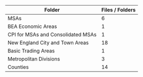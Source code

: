 | Folder                             |   Files / Folders |
|------------------------------------|-------------------|
| MSAs                               |                 6 |
| BEA Economic Areas                 |                 1 |
| CPI for MSAs and Consolidated MSAs |                 1 |
| New England City and Town Areas    |                18 |
| Basic Trading Areas                |                 1 |
| Metropolitan Divisions             |                 3 |
| Counties                           |                14 |